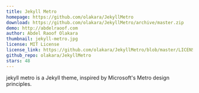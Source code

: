 ```yaml
---
title: Jekyll Metro
homepage: https://github.com/olakara/JekyllMetro
download: https://github.com/olakara/JekyllMetro/archive/master.zip
demo: http://abdelraoof.com
author: Abdel Raoof Olakara
thumbnail: jekyll-metro.jpg
license: MIT License
license_link: https://github.com/olakara/JekyllMetro/blob/master/LICENSE.md
github_repo: olakara/JekyllMetro
stars: 48
---
```


jekyll metro is a Jekyll theme, inspired by Microsoft's Metro design
principles.
